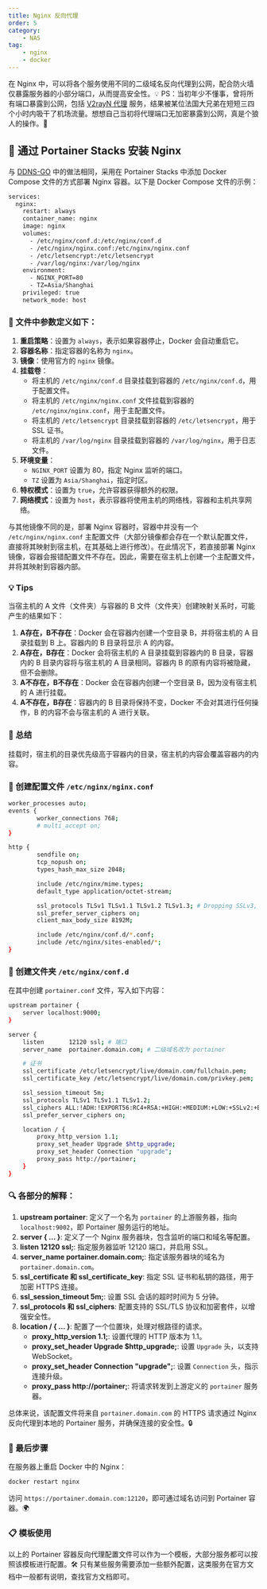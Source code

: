 ```yaml
---
title: Nginx 反向代理
order: 5
category:
    - NAS
tag:
    - nginx
    - docker
---
```


在 Nginx 中，可以将各个服务使用不同的二级域名反向代理到公网，配合防火墙仅暴露服务器的小部分端口，从而提高安全性。💡 PS：当初年少不懂事，曾将所有端口暴露到公网，包括 [V2rayN 代理](./9-v2rayn.md) 服务，结果被某位法国大兄弟在短短三四个小时内吸干了机场流量。想想自己当初将代理端口无加密暴露到公网，真是个狼人的操作。🐺

## 🚀 通过 Portainer Stacks 安装 Nginx

与 [DDNS-GO](./3-ddns-go.md) 中的做法相同，采用在 Portainer Stacks 中添加 Docker Compose 文件的方式部署 Nginx 容器。以下是 Docker Compose 文件的示例：

```bash
services:
  nginx:
    restart: always
    container_name: nginx
    image: nginx
    volumes:
      - /etc/nginx/conf.d:/etc/nginx/conf.d
      - /etc/nginx/nginx.conf:/etc/nginx/nginx.conf
      - /etc/letsencrypt:/etc/letsencrypt
      - /var/log/nginx:/var/log/nginx
    environment:
      - NGINX_PORT=80
      - TZ=Asia/Shanghai
    privileged: true
    network_mode: host
```

### 📜 文件中参数定义如下：

1. **重启策略**：设置为 `always`，表示如果容器停止，Docker 会自动重启它。
2. **容器名称**：指定容器的名称为 `nginx`。
3. **镜像**：使用官方的 `nginx` 镜像。
4. **挂载卷**：
   - 将主机的 `/etc/nginx/conf.d` 目录挂载到容器的 `/etc/nginx/conf.d`，用于配置文件。
   - 将主机的 `/etc/nginx/nginx.conf` 文件挂载到容器的 `/etc/nginx/nginx.conf`，用于主配置文件。
   - 将主机的 `/etc/letsencrypt` 目录挂载到容器的 `/etc/letsencrypt`，用于 SSL 证书。
   - 将主机的 `/var/log/nginx` 目录挂载到容器的 `/var/log/nginx`，用于日志文件。
5. **环境变量**：
   - `NGINX_PORT` 设置为 80，指定 Nginx 监听的端口。
   - `TZ` 设置为 `Asia/Shanghai`，指定时区。
6. **特权模式**：设置为 `true`，允许容器获得额外的权限。
7. **网络模式**：设置为 `host`，表示容器将使用主机的网络栈，容器和主机共享网络。

与其他镜像不同的是，部署 Nginx 容器时，容器中并没有一个 `/etc/nginx/nginx.conf` 主配置文件（大部分镜像都会存在一个默认配置文件，直接将其映射到宿主机，在其基础上进行修改）。在此情况下，若直接部署 Nginx 镜像，容器会报错配置文件不存在。因此，需要在宿主机上创建一个主配置文件，并将其映射到容器内部。

### 💡 Tips

当宿主机的 A 文件（文件夹）与容器的 B 文件（文件夹）创建映射关系时，可能产生的结果如下：

1. **A存在，B不存在**：Docker 会在容器内创建一个空目录 B，并将宿主机的 A 目录挂载到 B 上。容器内的 B 目录将显示 A 的内容。
2. **A存在，B存在**：Docker 会将宿主机的 A 目录挂载到容器内的 B 目录，容器内的 B 目录内容将与宿主机的 A 目录相同。容器内 B 的原有内容将被隐藏，但不会删除。
3. **A不存在，B不存在**：Docker 会在容器内创建一个空目录 B，因为没有宿主机的 A 进行挂载。
4. **A不存在，B存在**：容器内的 B 目录将保持不变，Docker 不会对其进行任何操作，B 的内容不会与宿主机的 A 进行关联。

### 🔑 总结

挂载时，宿主机的目录优先级高于容器内的目录，宿主机的内容会覆盖容器内的内容。

### 📝 创建配置文件 `/etc/nginx/nginx.conf`

```bash
worker_processes auto;
events {
        worker_connections 768;
        # multi_accept on;
}

http {
        sendfile on;
        tcp_nopush on;
        types_hash_max_size 2048;

        include /etc/nginx/mime.types;
        default_type application/octet-stream;

        ssl_protocols TLSv1 TLSv1.1 TLSv1.2 TLSv1.3; # Dropping SSLv3, ref: POODLE
        ssl_prefer_server_ciphers on;
        client_max_body_size 8192M;

        include /etc/nginx/conf.d/*.conf;
        include /etc/nginx/sites-enabled/*;
}
```

### 📂 创建文件夹 `/etc/nginx/conf.d`

在其中创建 `portainer.conf` 文件，写入如下内容：

```bash
upstream portainer {
    server localhost:9000;
}

server {
    listen       12120 ssl; # 端口
    server_name  portainer.domain.com; # 二级域名改为 portainer

    # 证书
    ssl_certificate /etc/letsencrypt/live/domain.com/fullchain.pem;
    ssl_certificate_key /etc/letsencrypt/live/domain.com/privkey.pem;

    ssl_session_timeout 5m;
    ssl_protocols TLSv1 TLSv1.1 TLSv1.2;
    ssl_ciphers ALL:!ADH:!EXPORT56:RC4+RSA:+HIGH:+MEDIUM:+LOW:+SSLv2:+EXP;
    ssl_prefer_server_ciphers on;

    location / {
        proxy_http_version 1.1;
        proxy_set_header Upgrade $http_upgrade;
        proxy_set_header Connection "upgrade";
        proxy_pass http://portainer;
    }
}
```

### 🔍 各部分的解释：

1. **upstream portainer**: 定义了一个名为 `portainer` 的上游服务器，指向 `localhost:9002`，即 Portainer 服务运行的地址。
2. **server { ... }**: 定义了一个 Nginx 服务器块，包含监听的端口和域名等配置。
3. **listen 12120 ssl;**: 指定服务器监听 12120 端口，并启用 SSL。
4. **server_name portainer.domain.com;**: 指定该服务器块的域名为 `portainer.domain.com`。
5. **ssl_certificate 和 ssl_certificate_key**: 指定 SSL 证书和私钥的路径，用于加密 HTTPS 连接。
6. **ssl_session_timeout 5m;**: 设置 SSL 会话的超时时间为 5 分钟。
7. **ssl_protocols 和 ssl_ciphers**: 配置支持的 SSL/TLS 协议和加密套件，以增强安全性。
8. **location / { ... }**: 配置了一个位置块，处理对根路径的请求。
   - **proxy_http_version 1.1;**: 设置代理的 HTTP 版本为 1.1。
   - **proxy_set_header Upgrade $http_upgrade;**: 设置 `Upgrade` 头，以支持 WebSocket。
   - **proxy_set_header Connection "upgrade";**: 设置 `Connection` 头，指示连接升级。
   - **proxy_pass http://portainer;**: 将请求转发到上游定义的 `portainer` 服务器。

总体来说，该配置文件将来自 `portainer.domain.com` 的 HTTPS 请求通过 Nginx 反向代理到本地的 Portainer 服务，并确保连接的安全性。🔒

### 🔄 最后步骤

在服务器上重启 Docker 中的 Nginx：

```bash
docker restart nginx
```

访问 `https://portainer.domain.com:12120`，即可通过域名访问到 Portainer 容器。🌍

### 📋 模板使用

以上的 Portainer 容器反向代理配置文件可以作为一个模板，大部分服务都可以按照该模板进行配置。🛠️ 只有某些服务需要添加一些额外配置，这类服务在官方文档中一般都有说明，查找官方文档即可。